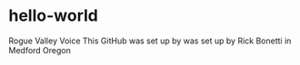 # hello-world
Rogue Valley Voice 
This GitHub was set up by was set up by Rick Bonetti in Medford Oregon
